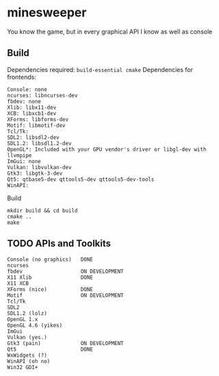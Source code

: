 # minesweeper
You know the game, but in every graphical API I know as well as console

## Build
Dependencies required: `build-essential cmake`
Dependencies for frontends:
```
Console: none
ncurses: libncurses-dev
fbdev: none
Xlib: libx11-dev
XCB: libxcb1-dev
XForms: libforms-dev
Motif: libmotif-dev
Tcl/Tk: 
SDL2: libsdl2-dev
SDL1.2: libsdl1.2-dev
OpenGL*: Included with your GPU vendor's driver or libgl-dev with llvmpipe
ImGui: none
Vulkan: libvulkan-dev
Gtk3: libgtk-3-dev
Qt5: qtbase5-dev qttools5-dev qttools5-dev-tools
WinAPI:
```
Build
```
mkdir build && cd build
cmake ..
make
```

## TODO APIs and Toolkits
```
Console (no graphics)   DONE
ncurses
fbdev                   ON DEVELOPMENT
X11 Xlib                DONE
X11 XCB
XForms (nice)           DONE
Motif                   ON DEVELOPMENT
Tcl/Tk
SDL2
SDL1.2 (lolz)
OpenGL 1.x
OpenGL 4.6 (yikes)
ImGui
Vulkan (yes.)
Gtk3 (pain)             ON DEVELOPMENT
Qt5                     DONE
WxWidgets (?)
WinAPI (oh no)
Win32 GDI+
```
